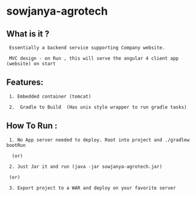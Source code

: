 # sowjanya-agrotech

  ## What is it ? 

     Essentially a backend service supporting Company website. 
   
     MVC design - on Run , this will serve the angular 4 client app (website) on start

  ## Features:

     1. Embedded container (tomcat)
   
     2.  Gradle to Build  (Has unix style wrapper to run gradle tasks)

  ## How To Run : 

     1. No App server needed to deploy. Root into project and ./gradlew bootRun
   
      (or)
   
     2. Just Jar it and run (java -jar sowjanya-agrotech.jar) 
   
     (or)
     
     3. Export project to a WAR and deploy on your favorite server
   
     
   

